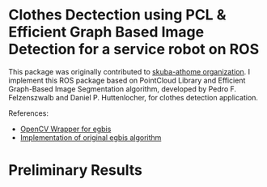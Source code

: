 Clothes Dectection using PCL &amp; Efficient Graph Based Image Detection for a service robot on ROS
=============================================================================================================
This package was originally contributed to [skuba-athome organization](https://github.com/skuba-athome). 
I implement this ROS package based on PointCloud Library and Efficient Graph-Based Image Segmentation algorithm,   developed by Pedro F. Felzenszwalb and Daniel P. Huttenlocher, for clothes detection application.

References:
*  [OpenCV Wrapper for egbis](https://github.com/christofferholmstedt/opencv-wrapper-egbis)
*  [Implementation of original egbis algorithm](http://cs.brown.edu/%7Epff/segment/)

# Preliminary Results
